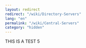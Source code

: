 ```yaml
---
layout: redirect
redirect: "/wiki/Directory-Servers"
lang: "en"
permalink: "/wiki/Central-Servers"
category: "hidden"
---
```

THIS IS A TEST 5
